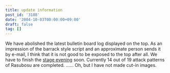 ```yaml
---
title: update information
post_id: '3188'
date: '2004-10-03T00:00:00+09:00'
draft: false
tag: []
---
```


We have abolished the latest bulletin board log displayed on the top. As an impression of the barrack style script and an approximate person sends it by e-mail, I think that it is not good to be exposed to the top after all. We have to finish the [stage evening](/tag/touhou-in-phantasm) soon. Currently 14 out of 19 attack patterns of Rasubosu are completed. ...... Oh, but I have not made cut-in images.